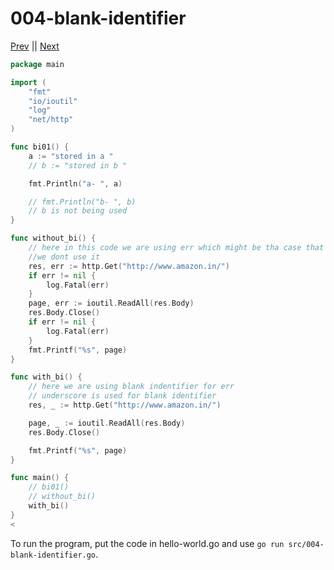 # 004-blank-identifier


[Prev](003-closure.md) || [Next](005-constant.md)

```go
package main

import (
	"fmt"
	"io/ioutil"
	"log"
	"net/http"
)

func bi01() {
	a := "stored in a "
	// b := "stored in b "

	fmt.Println("a- ", a)

	// fmt.Println("b- ", b)
	// b is not being used
}

func without_bi() {
	// here in this code we are using err which might be tha case that
	//we dont use it
	res, err := http.Get("http://www.amazon.in/")
	if err != nil {
		log.Fatal(err)
	}
	page, err := ioutil.ReadAll(res.Body)
	res.Body.Close()
	if err != nil {
		log.Fatal(err)
	}
	fmt.Printf("%s", page)
}

func with_bi() {
	// here we are using blank indentifier for err
	// underscore is used for blank identifier
	res, _ := http.Get("http://www.amazon.in/")

	page, _ := ioutil.ReadAll(res.Body)
	res.Body.Close()

	fmt.Printf("%s", page)
}

func main() {
	// bi01()
	// without_bi()
	with_bi()
}
<
```
To run the program, put the code in hello-world.go and use `go run src/004-blank-identifier.go`.